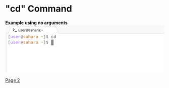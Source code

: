 # **"cd" Command** <br />

**Example using no arguments**
![Image](cd_noarg.png)

[Page 2](https://margaretwj.github.io/cse15l-lab-reports/new.html)
